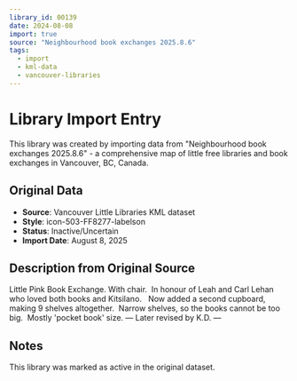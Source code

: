 ```yaml
---
library_id: 00139
date: 2024-08-08
import: true
source: "Neighbourhood book exchanges 2025.8.6"
tags:
  - import
  - kml-data
  - vancouver-libraries
---
```


# Library Import Entry

This library was created by importing data from "Neighbourhood book exchanges 2025.8.6" - a comprehensive map of little free libraries and book exchanges in Vancouver, BC, Canada.

## Original Data

- **Source**: Vancouver Little Libraries KML dataset
- **Style**: icon-503-FF8277-labelson
- **Status**: Inactive/Uncertain
- **Import Date**: August 8, 2025

## Description from Original Source

Little Pink Book Exchange.
With chair.  In honour of Leah and Carl Lehan who loved both books and Kitsilano.  
Now added a second cupboard, making 9 shelves altogether.  
Narrow shelves, so the books cannot be too big.  
Mostly 'pocket book' size.
— Later revised by K.D.
—


## Notes

This library was marked as active in the original dataset.

